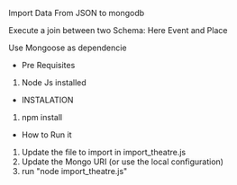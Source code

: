 Import Data From JSON to mongodb

Execute a join between two Schema:
Here Event and Place



Use Mongoose as dependencie

 
- Pre Requisites 

1) Node Js installed

- INSTALATION

1) npm install


- How to Run it

1) Update the file to import in import_theatre.js
2) Update the Mongo URI (or use the local configuration) 
3) run "node import_theatre.js"
